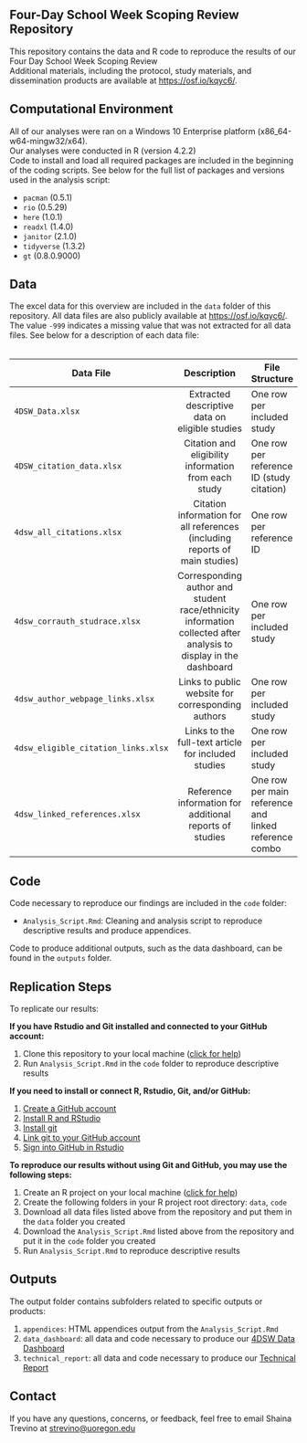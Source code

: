 ## Four-Day School Week Scoping Review Repository 

This repository contains the data and R code to reproduce the results of our Four Day School Week Scoping Review <br>
Additional materials, including the protocol, study materials, and dissemination products are available at <https://osf.io/kqyc6/>.

## Computational Environment

All of our analyses were ran on a Windows 10 Enterprise platform (x86_64-w64-mingw32/x64). <br>
Our analyses were conducted in R (version 4.2.2) <br>
Code to install and load all required packages are included in the beginning of the coding scripts. See below for the full list of packages and versions used in the analysis script:

- `pacman` (0.5.1)
- `rio` (0.5.29)
- `here` (1.0.1)
- `readxl` (1.4.0)
- `janitor` (2.1.0)
- `tidyverse` (1.3.2)
- `gt` (0.8.0.9000)

## Data

The excel data for this overview are included in the `data` folder of this repository. All data files are also publicly available at <https://osf.io/kqyc6/>. The value `-999` indicates a missing value that was not extracted for all data files. See below for a description of each data file:  <br>
<br>


| Data File | Description | File Structure |
|-----------|:----------:|-------------|
| `4DSW_Data.xlsx` | Extracted descriptive data on eligible studies | One row per included study |
| `4DSW_citation_data.xlsx` | Citation and eligibility information from each study | One row per reference ID (study citation) |
| `4dsw_all_citations.xlsx` | Citation information for all references (including reports of main studies) | One row per reference ID |
| `4dsw_corrauth_studrace.xlsx` | Corresponding author and student race/ethnicity information collected after analysis to display in the dashboard | One row per included study |
| `4dsw_author_webpage_links.xlsx` | Links to public website for corresponding authors | One row per included study |
| `4dsw_eligible_citation_links.xlsx` | Links to the full-text article for included studies | One row per included study |
| `4dsw_linked_references.xlsx` | Reference information for additional reports of studies | One row per main reference and linked reference combo |

## Code

Code necessary to reproduce our findings are included in the `code` folder: 

- `Analysis_Script.Rmd`: Cleaning and analysis script to reproduce descriptive results and produce appendices. 

Code to produce additional outputs, such as the data dashboard, can be found in the `outputs` folder.

## Replication Steps

To replicate our results: 

**If you have Rstudio and Git installed and connected to your GitHub account:**

1. Clone this repository to your local machine ([click for help](https://book.cds101.com/using-rstudio-server-to-clone-a-github-repo-as-a-new-project.html#step---2))
1. Run `Analysis_Script.Rmd` in the `code` folder to reproduce descriptive results

**If you need to install or connect R, Rstudio, Git, and/or GitHub:**

1. [Create a GitHub account](https://happygitwithr.com/github-acct.html#github-acct)
1. [Install R and RStudio](https://happygitwithr.com/install-r-rstudio.html)
1. [Install git](https://happygitwithr.com/install-git.html)
1. [Link git to your GitHub account](https://happygitwithr.com/hello-git.html)
1. [Sign into GitHub in Rstudio](https://happygitwithr.com/https-pat.html)

**To reproduce our results without using Git and GitHub, you may use the following steps:** 

1. Create an R project on your local machine ([click for help](https://rpubs.com/Dee_Chiluiza/create_RProject))
1. Create the following folders in your R project root directory: `data`, `code`
1. Download all data files listed above from the repository and put them in the `data` folder you created
1. Download the `Analysis_Script.Rmd` listed above from the repository and put it in the `code` folder you created
1. Run `Analysis_Script.Rmd` to reproduce descriptive results

## Outputs
The output folder contains subfolders related to specific outputs or products:

1. `appendices`: HTML appendices output from the `Analysis_Script.Rmd`
2. `data_dashboard`: all data and code necessary to produce our [4DSW Data Dashboard](https://hedcoinstitute.uoregon.edu/dashboards/four-day-school-week-research-database)
3. `technical_report`: all data and code necessary to produce our [Technical Report](https://hedco-institute.github.io/4DSW_Scoping_Review/technical_report/)

## Contact

If you have any questions, concerns, or feedback, feel free to email Shaina Trevino at [strevino\@uoregon.edu](mailto:strevino@uoregon.edu)




